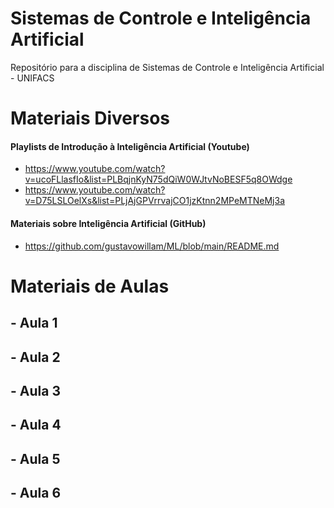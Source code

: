 # Sistemas de Controle e Inteligência Artificial
Repositório para a disciplina de Sistemas de Controle e Inteligência Artificial - UNIFACS

# Materiais Diversos
#### Playlists de Introdução à Inteligência Artificial (Youtube) 
 - https://www.youtube.com/watch?v=ucoFLlasfIo&list=PLBqjnKyN75dQiW0WJtvNoBESF5q8OWdge
 - https://www.youtube.com/watch?v=D75LSLOelXs&list=PLjAjGPVrrvajCO1jzKtnn2MPeMTNeMj3a

#### Materiais sobre Inteligência Artificial (GitHub)
 - https://github.com/gustavowillam/ML/blob/main/README.md

# Materiais de Aulas
## - Aula 1
## - Aula 2
## - Aula 3
## - Aula 4
## - Aula 5
## - Aula 6
